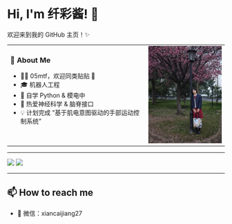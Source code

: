 <h1 align="left">Hi, I'm 纤彩酱! 👋</h1>

欢迎来到我的 GitHub 主页！✨

<table>
  <tr>
    <td valign="top" stype="padding-left:150px;">
<h3>🚀 About Me</h3>

- 🏳‍⚧ 05mtf，欢迎同类贴贴 💖  
- 🎓 机器人工程  
- 🌱 自学 Python & 模电中  
- 🧠 热爱神经科学 & 脑脊接口  
- 💡 计划完成 “基于肌电意图驱动的手部运动控制系统”  

</td>
<td>
  <img src="https://github.com/xiancaijiang27/Note/blob/main/橘子洲.jpg?raw=true" width="200"/>
</td>
  </tr>
</table>

---

<p align="left">
  <img src="https://github-readme-stats.vercel.app/api?username=xiancaijiang27&show_icons=true&title_color=9f57f9&icon_color=ff66c4&text_color=333333&bg_color=ffffff" height="165"/>
  <img src="https://github-readme-stats.vercel.app/api/top-langs/?username=xiancaijiang27&layout=compact&title_color=9f57f9&text_color=333333&bg_color=ffffff" height="165"/>
</p>

---

## 📫 How to reach me

- 💬 微信：xiancaijiang27

